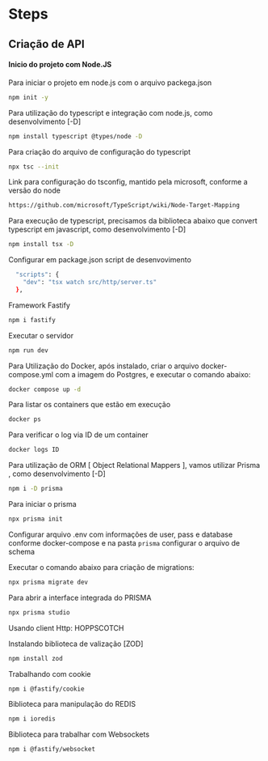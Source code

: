 # Steps
## Criação de API
#### Inicio do projeto com Node.JS

Para iniciar o projeto em node.js com o arquivo packega.json
```bash
npm init -y
```

Para utilização do typescript e integração com node.js, como desenvolvimento [-D]

```bash
npm install typescript @types/node -D
```

Para criação do arquivo de configuração do typescript
```bash
npx tsc --init
```
Link para configuração do tsconfig, mantido pela microsoft, conforme a versão do node

```bash
https://github.com/microsoft/TypeScript/wiki/Node-Target-Mapping
```

Para execução de typescript, precisamos da biblioteca abaixo que convert typescript em javascript, como desenvolvimento [-D]
```bash
npm install tsx -D
```

Configurar em package.json script de desenvovimento
```bash
  "scripts": {
    "dev": "tsx watch src/http/server.ts"
  },
```

Framework Fastify
```bash
npm i fastify
```

Executar o servidor
```bash
npm run dev
```

Para Utilização do Docker, após instalado, criar o arquivo docker-compose.yml
com a imagem do Postgres, e executar o comando abaixo:
```bash
docker compose up -d
```

Para listar os containers que estão em execução
```bash
docker ps
```

Para verificar o log via ID de um container
```bash
docker logs ID
```

Para utilização de ORM [ Object Relational Mappers ], vamos utilizar Prisma
, como desenvolvimento [-D]
```bash
npm i -D prisma
```

Para iniciar o prisma
```bash
npx prisma init
```

Configurar arquivo .env com informações de user, pass e database conforme docker-compose
e na pasta `prisma` configurar o arquivo de schema

Executar o comando abaixo para criação de migrations:
```bash
npx prisma migrate dev
```

Para abrir a interface integrada do PRISMA
```bash
npx prisma studio
```

Usando client Http: HOPPSCOTCH

Instalando biblioteca de valização [ZOD]
```bash
npm install zod
```

Trabalhando com cookie
```bash
npm i @fastify/cookie
```

Biblioteca para manipulação do REDIS
```bash
npm i ioredis
```


Biblioteca para trabalhar com Websockets
```bash
npm i @fastify/websocket
```
